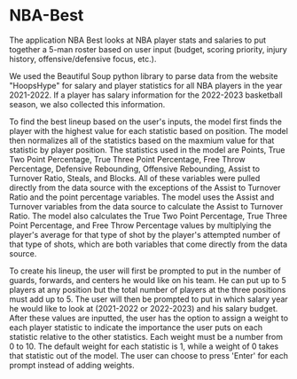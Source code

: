 # NBA-Best

The application NBA Best looks at NBA player stats and salaries to put together a 5-man roster based on user input (budget, scoring priority, injury history, offensive/defensive focus, etc.).

We used the Beautiful Soup python library to parse data from the website "HoopsHype" for salary and player statistics for all NBA players in the year 2021-2022. If a player has salary information for the 2022-2023 basketball season, we also collected this information.

To find the best lineup based on the user's inputs, the model first finds the player with the highest value for each statistic based on position. The model then normalizes all of the statistics based on the maxmium value for that statistic by player position. The statistics used in the model are Points, True Two Point Percentage, True Three Point Percentage, Free Throw Percentage, Defensive Rebounding, Offensive Rebounding, Assist to Turnover Ratio, Steals, and Blocks. All of these variables were pulled directly from the data source with the exceptions of the Assist to Turnover Ratio and the point percentage variables. The model uses the Assist and Turnover variables from the data source to calculate the Assist to Turnover Ratio. The model also calculates the True Two Point Percentage, True Three Point Percentage, and Free Throw Percentage values by multiplying the player's average for that type of shot by the player's attempted number of that type of shots, which are both variables that come directly from the data source.

To create his lineup, the user will first be prompted to put in the number of guards, forwards, and centers he would like on his team. He can put up to 5 players at any position but the total number of players at the three positions must add up to 5. The user will then be prompted to put in which salary year he would like to look at (2021-2022 or 2022-2023) and his salary budget. After these values are inputted, the user has the option to assign a weight to each player statistic to indicate the importance the user puts on each statistic relative to the other statistics. Each weight must be a number from 0 to 10. The default weight for each statistic is 1, while a weight of 0 takes that statistic out of the model. The user can choose to press 'Enter' for each prompt instead of adding weights.